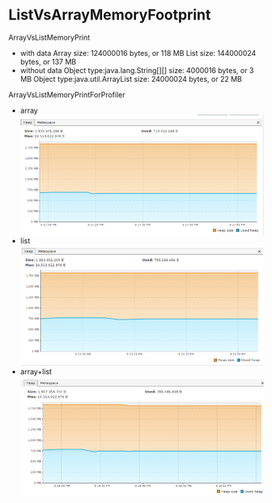 # ListVsArrayMemoryFootprint

ArrayVsListMemoryPrint 
* with data
Array size: 124000016 bytes, or 118 MB
List size: 144000024 bytes, or 137 MB
* without data
Object type:java.lang.String[][] size: 4000016 bytes, or 3 MB
Object type:java.util.ArrayList size: 24000024 bytes, or 22 MB

ArrayVsListMemoryPrintForProfiler
* array
![alt text](https://github.com/YaroslavTir/ListVsArrayMemoryFootprint/blob/master/info/array.png)
* list
![alt text](https://github.com/YaroslavTir/ListVsArrayMemoryFootprint/blob/master/info/list.png)
* array+list
![alt text](https://github.com/YaroslavTir/ListVsArrayMemoryFootprint/blob/master/info/arrayAndList.png)
